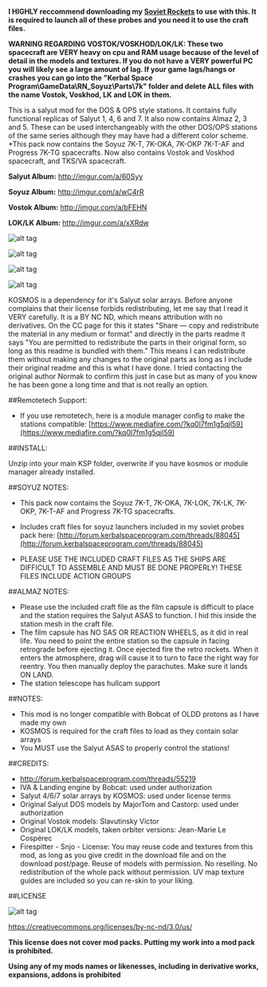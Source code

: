 **I HIGHLY reccommend downloading my [Soviet Rockets](https://github.com/KSP-RO/SovietRockets) to use with this. It is required to launch all of these probes and you need it to use the craft files.**

**WARNING REGARDING VOSTOK/VOSKHOD/LOK/LK: These two spacecraft are VERY heavy on cpu and RAM usage because of the level of detail in the models and textures. If you do not have a VERY powerful PC you will likely see a large amount of lag. If your game lags/hangs or crashes you can go into the "Kerbal Space Program\GameData\RN_Soyuz\Parts\7k" folder and delete ALL files with the name Vostok, Voskhod, LK and LOK in them.**

This is a salyut mod for the DOS & OPS style stations. It contains fully functional replicas of Salyut 1, 4, 6 and 7. It also now contains Almaz 2, 3 and 5. These can be used interchangeably with the other DOS/OPS stations of the same series although they may have had a different color scheme. *This pack now contains the Soyuz 7K-T, 7K-OKA, 7K-OKP 7K-T-AF and Progress 7K-TG spacecrafts. Now also contains Vostok and Voskhod spacecraft, and TKS/VA spacecraft.

**Salyut Album:** http://imgur.com/a/60Syy

**Soyuz Album:** http://imgur.com/a/wC4rR

**Vostok Album:** http://imgur.com/a/bFEHN

**LOK/LK Album:** http://imgur.com/a/xXRdw

![alt tag](http://i.imgur.com/ERD8gW4.png)

![alt tag](http://i.imgur.com/SP42EPv.png)

![alt tag](http://i.imgur.com/1yCAxG2.png)

![alt tag](http://i.imgur.com/y4c71qr.png)

KOSMOS is a dependency for it's Salyut solar arrays. Before anyone complains that their license forbids redistributing, let me say that I read it VERY carefully. It is a BY NC ND, which means attribution with no derivatives. On the CC page for this it states "Share — copy and redistribute the material in any medium or format" and directly in the parts readme it says "You are permitted to redistribute the parts in their original form, so long as this readme is bundled with them." This means I can redistribute them without making any changes to the original parts as long as I include their original readme and this is what I have done. I tried contacting the original author Normak to confirm this just in case but as many of you know he has been gone a long time and that is not really an option.

##Remotetech Support:
* If you use remotetech, here is a module manager config to make the stations compatible: [https://www.mediafire.com/?kq0l7fm1g5qjl59](https://www.mediafire.com/?kq0l7fm1g5qjl59)

##INSTALL:

Unzip into your main KSP folder, overwrite if you have kosmos or module manager already installed.

##SOYUZ NOTES:

* This pack now contains the Soyuz 7K-T, 7K-OKA, 7K-LOK, 7K-LK, 7K-OKP, 7K-T-AF and Progress 7K-TG spacecrafts.
* Includes craft files for soyuz launchers included in my soviet probes pack here: [http://forum.kerbalspaceprogram.com/threads/88045](http://forum.kerbalspaceprogram.com/threads/88045)

* PLEASE USE THE INCLUDED CRAFT FILES AS THE SHIPS ARE DIFFICULT TO ASSEMBLE AND MUST BE DONE PROPERLY! THESE FILES INCLUDE ACTION GROUPS


##ALMAZ NOTES:
* Please use the included craft file as the film capsule is difficult to place and the station requires the Salyut ASAS to function. I hid this inside the station mesh in the craft file.
* The film capsule has NO SAS OR REACTION WHEELS, as it did in real life. You need to point the entire station so the capsule in facing retrograde before ejecting it. Once ejected fire the retro rockets. When it enters the atmosphere, drag will cause it to turn to face the right way for reentry. You then manually deploy the parachutes. Make sure it lands ON LAND.
* The station telescope has hullcam support


##NOTES:

* This mod is no longer compatible with Bobcat of OLDD protons as I have made my own
* KOSMOS is required for the craft files to load as they contain solar arrays
* You MUST use the Salyut ASAS to properly control the stations!

##CREDITS:

* http://forum.kerbalspaceprogram.com/threads/55219
* IVA & Landing engine by Bobcat: used under authorization
* Salyut 4/6/7 solar arrays by KOSMOS: used under license terms
* Original Salyut DOS models by MajorTom and Castorp: used under authorization 
* Original Vostok models: Slavutinsky Victor
* Original LOK/LK models, taken orbiter versions: Jean-Marie Le Cospérec
* Firespitter - Snjo - License: You may reuse code and textures from this mod, as long as you give credit in the download file and on the download post/page. Reuse of models with permission. No reselling. No redistribution of the whole pack without permission. UV map texture guides are included so you can re-skin to your liking.

##LICENSE

![alt tag](https://licensebuttons.net/l/by-nc-nd/3.0/88x31.png)

https://creativecommons.org/licenses/by-nc-nd/3.0/us/

**This license does not cover mod packs. Putting my work into a mod pack is prohibited.**

**Using any of my mods names or likenesses, including in derivative works, expansions, addons is prohibited**
